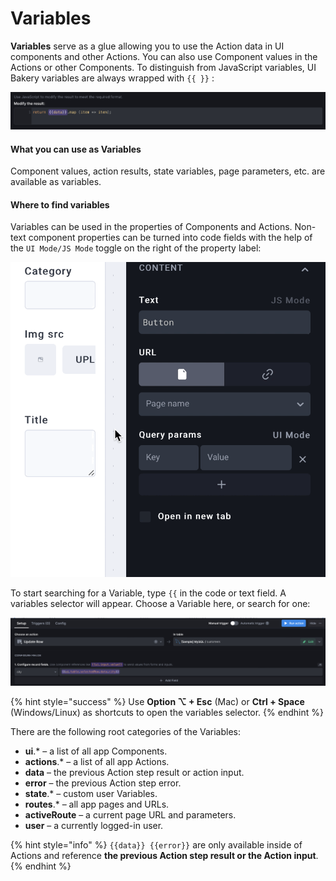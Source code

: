 # Variables

**Variables** serve as a glue allowing you to use the Action data in UI components and other Actions. You can also use Component values in the Actions or other Components. To distinguish from JavaScript variables,  UI Bakery variables are always wrapped with `{{ }}` :

![How a UI Bakery variable looks like](<../.gitbook/assets/Screenshot 2022-04-26 at 18.33.52.png>)

#### What you can use as Variables

Component values, action results, state variables, page parameters, etc. are available as variables.

#### Where to find variables

Variables can be used in the properties of Components and Actions. Non-text component properties can be turned into code fields with the help of the `UI Mode/JS Mode` toggle on the right of the property label:

![UI Mode/JS Mode toggles](../.gitbook/assets/ui-js-params.gif)

To start searching for a Variable, type `{{` in the code or text field. A variables selector will appear. Choose a Variable here, or search for one:

![Variables selector](<../.gitbook/assets/Screenshot 2022-04-26 at 18.38.20.png>)

{% hint style="success" %}
Use **Option ⌥ + Esc** (Mac) or **Ctrl + Space** (Windows/Linux) as shortcuts to open the variables selector.
{% endhint %}

There are the following root categories of the Variables:

* **ui**.\* – a list of all app Components.
* **actions**.\* – a list of all app Actions.
* **data** – the previous Action step result or action input.
* **error** – the previous Action step error.
* **state**.\* – custom user Variables.
* **routes**.\* – all app pages and URLs.
* **activeRoute** – a current page URL and parameters.
* **user** – a currently logged-in user.

{% hint style="info" %}
`{{data}} {{error}}` are only available inside of Actions and reference **the previous Action step result or the Action input**.
{% endhint %}

